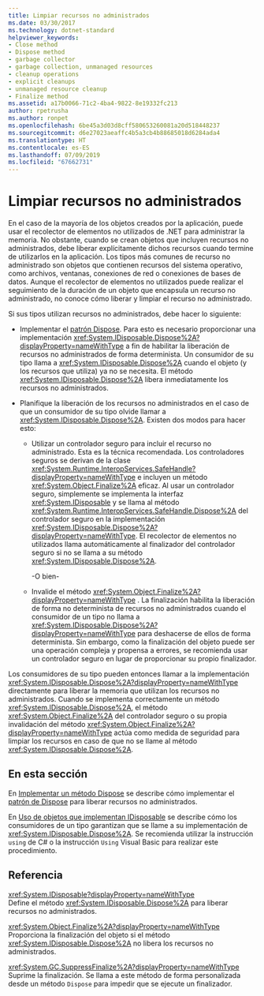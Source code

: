 ```yaml
---
title: Limpiar recursos no administrados
ms.date: 03/30/2017
ms.technology: dotnet-standard
helpviewer_keywords:
- Close method
- Dispose method
- garbage collector
- garbage collection, unmanaged resources
- cleanup operations
- explicit cleanups
- unmanaged resource cleanup
- Finalize method
ms.assetid: a17b0066-71c2-4ba4-9822-8e19332fc213
author: rpetrusha
ms.author: ronpet
ms.openlocfilehash: 6be45a3d03d8cff580653260081a20d518448237
ms.sourcegitcommit: d6e27023aeaffc4b5a3cb4b88685018d6284ada4
ms.translationtype: HT
ms.contentlocale: es-ES
ms.lasthandoff: 07/09/2019
ms.locfileid: "67662731"
---
```

# <a name="cleaning-up-unmanaged-resources"></a>Limpiar recursos no administrados

En el caso de la mayoría de los objetos creados por la aplicación, puede usar el recolector de elementos no utilizados de .NET para administrar la memoria. No obstante, cuando se crean objetos que incluyen recursos no administrados, debe liberar explícitamente dichos recursos cuando termine de utilizarlos en la aplicación. Los tipos más comunes de recurso no administrado son objetos que contienen recursos del sistema operativo, como archivos, ventanas, conexiones de red o conexiones de bases de datos. Aunque el recolector de elementos no utilizados puede realizar el seguimiento de la duración de un objeto que encapsula un recurso no administrado, no conoce cómo liberar y limpiar el recurso no administrado.

Si sus tipos utilizan recursos no administrados, debe hacer lo siguiente:

- Implementar el [patrón Dispose](../../../docs/standard/design-guidelines/dispose-pattern.md). Para esto es necesario proporcionar una implementación <xref:System.IDisposable.Dispose%2A?displayProperty=nameWithType> a fin de habilitar la liberación de recursos no administrados de forma determinista. Un consumidor de su tipo llama a <xref:System.IDisposable.Dispose%2A> cuando el objeto (y los recursos que utiliza) ya no se necesita. El método <xref:System.IDisposable.Dispose%2A> libera inmediatamente los recursos no administrados.

- Planifique la liberación de los recursos no administrados en el caso de que un consumidor de su tipo olvide llamar a <xref:System.IDisposable.Dispose%2A>. Existen dos modos para hacer esto:

  - Utilizar un controlador seguro para incluir el recurso no administrado. Esta es la técnica recomendada. Los controladores seguros se derivan de la clase <xref:System.Runtime.InteropServices.SafeHandle?displayProperty=nameWithType> e incluyen un método <xref:System.Object.Finalize%2A> eficaz. Al usar un controlador seguro, simplemente se implementa la interfaz <xref:System.IDisposable> y se llama al método <xref:System.Runtime.InteropServices.SafeHandle.Dispose%2A> del controlador seguro en la implementación <xref:System.IDisposable.Dispose%2A?displayProperty=nameWithType>. El recolector de elementos no utilizados llama automáticamente al finalizador del controlador seguro si no se llama a su método <xref:System.IDisposable.Dispose%2A>.

    -O bien-

  - Invalide el método <xref:System.Object.Finalize%2A?displayProperty=nameWithType> . La finalización habilita la liberación de forma no determinista de recursos no administrados cuando el consumidor de un tipo no llama a <xref:System.IDisposable.Dispose%2A?displayProperty=nameWithType> para deshacerse de ellos de forma determinista. Sin embargo, como la finalización del objeto puede ser una operación compleja y propensa a errores, se recomienda usar un controlador seguro en lugar de proporcionar su propio finalizador.

Los consumidores de su tipo pueden entonces llamar a la implementación <xref:System.IDisposable.Dispose%2A?displayProperty=nameWithType> directamente para liberar la memoria que utilizan los recursos no administrados. Cuando se implementa correctamente un método <xref:System.IDisposable.Dispose%2A>, el método <xref:System.Object.Finalize%2A> del controlador seguro o su propia invalidación del método <xref:System.Object.Finalize%2A?displayProperty=nameWithType> actúa como medida de seguridad para limpiar los recursos en caso de que no se llame al método <xref:System.IDisposable.Dispose%2A>.

## <a name="in-this-section"></a>En esta sección

En [Implementar un método Dispose](../../../docs/standard/garbage-collection/implementing-dispose.md) se describe cómo implementar el [patrón de Dispose](../../../docs/standard/design-guidelines/dispose-pattern.md) para liberar recursos no administrados.

En [Uso de objetos que implementan IDisposable](../../../docs/standard/garbage-collection/using-objects.md) se describe cómo los consumidores de un tipo garantizan que se llame a su implementación de <xref:System.IDisposable.Dispose%2A>. Se recomienda utilizar la instrucción `using` de C# o la instrucción `Using` Visual Basic para realizar este procedimiento.

## <a name="reference"></a>Referencia

<xref:System.IDisposable?displayProperty=nameWithType>\
Define el método <xref:System.IDisposable.Dispose%2A> para liberar recursos no administrados.

<xref:System.Object.Finalize%2A?displayProperty=nameWithType>\
Proporciona la finalización del objeto si el método <xref:System.IDisposable.Dispose%2A> no libera los recursos no administrados.

<xref:System.GC.SuppressFinalize%2A?displayProperty=nameWithType>\
Suprime la finalización. Se llama a este método de forma personalizada desde un método `Dispose` para impedir que se ejecute un finalizador.
